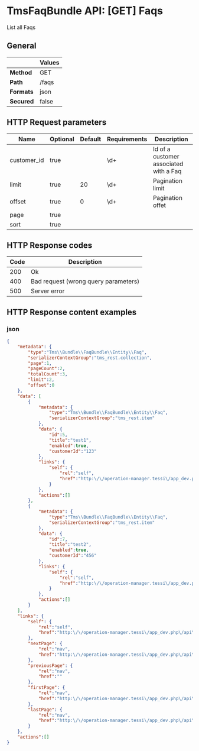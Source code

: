 TmsFaqBundle API: [GET] Faqs
============================

List all Faqs

## General
|             | Values
|-------------|-------
| **Method**  | GET
| **Path**    | /faqs
| **Formats** | json
| **Secured** | false

## HTTP Request parameters
| Name        | Optional | Default | Requirements | Description
|-------------|----------|---------|--------------|------------
| customer_id | true     |         | \d+          | Id of a customer associated with a Faq
| limit       | true     | 20      | \d+          | Pagination limit
| offset      | true     | 0       | \d+          | Pagination offet
| page        | true     |         |              |
| sort        | true     |         |              |

## HTTP Response codes
| Code | Description
|------|------------
| 200  | Ok
| 400  | Bad request (wrong query parameters)
| 500  | Server error

## HTTP Response content examples

### json
```json
{
    "metadata": {
        "type":"Tms\\Bundle\\FaqBundle\\Entity\\Faq",
        "serializerContextGroup":"tms_rest.collection",
        "page":1,
        "pageCount":2,
        "totalCount":3,
        "limit":2,
        "offset":0
    },
    "data": [
        {
            "metadata": {
                "type":"Tms\\Bundle\\FaqBundle\\Entity\\Faq",
                "serializerContextGroup":"tms_rest.item"
            },
            "data": {
                "id":5,
                "title":"test1",
                "enabled":true,
                "customerId":"123"
            },
            "links": {
                "self": {
                    "rel":"self",
                    "href":"http:\/\/operation-manager.tessi\/app_dev.php\/api\/faqs\/5.json"
                }
            },
            "actions":[]
        },
        {
            "metadata": {
                "type":"Tms\\Bundle\\FaqBundle\\Entity\\Faq",
                "serializerContextGroup":"tms_rest.item"
            },
            "data": {
                "id":7,
                "title":"test2",
                "enabled":true,
                "customerId":"456"
            },
            "links": {
                "self": {
                    "rel":"self",
                    "href":"http:\/\/operation-manager.tessi\/app_dev.php\/api\/faqs\/7.json"
                }
            },
            "actions":[]
        }
    ],
    "links": {
        "self": {
            "rel":"self",
            "href":"http:\/\/operation-manager.tessi\/app_dev.php\/api\/faqs?page=1&limit=2&offset=0"
        },
        "nextPage": {
            "rel":"nav",
            "href":"http:\/\/operation-manager.tessi\/app_dev.php\/api\/faqs?page=2&limit=2&offset=0"
        },
        "previousPage": {
            "rel":"nav",
            "href":""
        },
        "firstPage": {
            "rel":"nav",
            "href":"http:\/\/operation-manager.tessi\/app_dev.php\/api\/faqs?page=1&limit=2&offset=0"
        },
        "lastPage": {
            "rel":"nav",
            "href":"http:\/\/operation-manager.tessi\/app_dev.php\/api\/faqs?page=2&limit=2&offset=0"
        }
    },
    "actions":[]
}
```